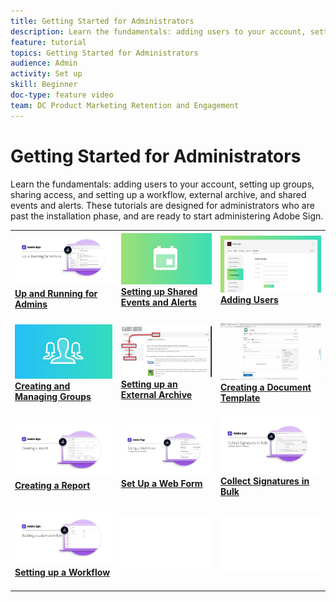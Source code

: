 ```yaml
---
title: Getting Started for Administrators
description: Learn the fundamentals: adding users to your account, setting up groups, sharing access, and setting up a workflow, external archive, and shared events and alerts.
feature: tutorial
topics: Getting Started for Administrators
audience: Admin
activity: Set up
skill: Beginner
doc-type: feature video
team: DC Product Marketing Retention and Engagement
---
```


# Getting Started for Administrators

Learn the fundamentals: adding users to your account, setting up groups, sharing access, and setting up a workflow, external archive, and shared events and alerts. These tutorials are designed for administrators who are past the installation phase, and are ready to start administering Adobe Sign.

<table>
<tr>
  <td>
    <a href="up-and-running-admin.md">
      <img alt="Up and Running for Admins" src="assets/Up-Running.png" />
    </a>
    <div>
    <a href="up-and-running-admin.md"><strong>Up and Running for Admins</strong></a>
    </div>
    <br>
  </td>
  <td>
    <a href="set-up-shared-events-and-alert.md">
      <img alt="Setting up Shared Events and Alerts" src="assets/SharedEvents.png" />
    </a>
    <div>
    <a href="set-up-shared-events-and-alert.md"><strong>Setting up Shared Events and Alerts</strong></a>
    </div>
    <br>
  </td>
  <td>
    <a href="add-users-to-your-account.md">
      <img alt="Adding Users" src="assets/Adding-Users.png" />
    </a>
    <div>
    <a href="add-users-to-your-account.md"><strong>Adding Users</strong></a>
    </div>
    <br>
  </td>
</tr>
<tr>
  <td>
    <a href="create-and-manage-groups.md">
      <img alt="Creating and Managing Groups" src="assets/Creating-Groups.png" />
    </a>
    <div>
    <a href="create-and-manage-groups.md"><strong>Creating and Managing Groups</strong></a>
    </div>
    <br>
  </td>
  <td>
    <a href="set-up-your-external-archive.md">
      <img alt="Setting up an External Archive" src="assets/ExternalArchive.png" />
    </a>
    <div>
    <a href="set-up-your-external-archive.md"><strong>Setting up an External Archive</strong></a>
    </div>
    <br>
  </td>
  <td>
    <a href="sign-advanced-users/create-a-template.md">
      <img alt="Creating a Document Template" src="assets/Template.png" />
    </a>
    <div>
    <a href="sign-advanced-users/create-a-template.md"><strong>Creating a Document Template</strong></a>
    </div>
    <br>
  </td>
</tr>
<tr>
  <td>
    <a href="create-a-report.md">
      <img alt="Creating a Report" src="assets/Report.png" />
    </a>
    <div>
    <a href="create-a-report.md"><strong>Creating a Report</strong></a>
    </div>
    <br>
  </td>
  <td>
    <a href="sign-advanced-users/webform.md">
      <img alt="Set Up a Web Form" src="assets/Webform.png" />
    </a>
    <div>
    <a href="sign-advanced-users/webform.md"><strong>Set Up a Web Form</strong></a>
    </div>
    <br>
  </td>
  <td>
    <a href="sign-advanced-users/megasign.md">
      <img alt="Collect Signatures in Bulk" src="assets/Megasign.png" />
    </a>
    <div>
    <a href="sign-advanced-users/megasign.md"><strong>Collect Signatures in Bulk</strong></a>
    </div>
    <br>
  </td>
</tr>
<tr>
  <td>
    <a href="building-a-custom-workflow.md">
      <img alt="Setting up a Workflow" src="assets/BuildingWorkflow.png" />
    </a>
    <div>
    <a href="building-a-custom-workflow.md"><strong>Setting up a Workflow</strong></a>
    </div>
    <br>
  </td>
  <td>
    <img alt="Spacer" src="assets/Whitespacer.png" />
    <div>
    <br>
  </td>
  <td>
    <img alt="Spacer" src="assets/Whitespacer.png" />
    <div>
    <br>
  </td>
</tr>
</table>